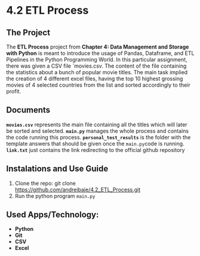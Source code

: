 # 4.2 ETL Process

## The Project
The **ETL Process** project from **Chapter 4: Data Management and Storage with Python** is meant to introduce the usage of Pandas, Dataframe, and ETL Pipelines in the Python Programming World. In this particular assignment, there was given a CSV file `movies.csv. The content of the file containing the statistics about a bunch of popular movie titles. The main task implied the creation of 4 different excel files, having the top 10 highest grossing movies of 4 selected countries from the list and sorted accordingly to their profit. 

## Documents
**`movies.csv`** represents the main file containing all the titles which will later be sorted and selected.
**`main.py`** manages the whole process and contains the code running this process.
**`personal_test_results`** is the folder with the template answers that should be given once the `main.py`code is running.
**`link.txt`** just contains the link redirecting to the official github repository

## Instalations and Use Guide
1. Clone the repo:
   git clone https://github.com/andreibaje/4.2_ETL_Process.git
2. Run the python program `main.py`

## Used Apps/Technology:
- **Python**
- **Git**
- **CSV**
- **Excel**